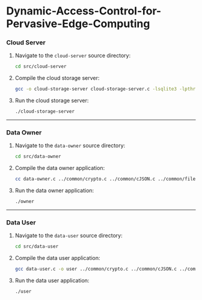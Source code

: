 # Dynamic-Access-Control-for-Pervasive-Edge-Computing

### Cloud Server

1. Navigate to the `cloud-server` source directory:
   ```bash
   cd src/cloud-server
   ```

2. Compile the cloud storage server:
   ```bash
   gcc -o cloud-storage-server cloud-storage-server.c -lsqlite3 -lpthread
   ```

3. Run the cloud storage server:
   ```bash
   ./cloud-storage-server
   ```

---

### Data Owner

1. Navigate to the `data-owner` source directory:
   ```bash
   cd src/data-owner
   ```

2. Compile the data owner application:
   ```bash
   cc data-owner.c ../common/crypto.c ../common/cJSON.c ../common/fileutils.c -o owner -lsqlite3 -lpbc -lssl -lcrypto -lgmp -lpari
   ```

3. Run the data owner application:
   ```bash
   ./owner
   ```

---

### Data User

1. Navigate to the `data-user` source directory:
   ```bash
   cd src/data-user
   ```

2. Compile the data user application:
   ```bash
   gcc data-user.c -o user ../common/crypto.c ../common/cJSON.c ../common/fileutils.c -lsqlite3 -lpbc -lssl -lcrypto -lgmp -lpari
   ```

3. Run the data user application:
   ```bash
   ./user
   ```
```